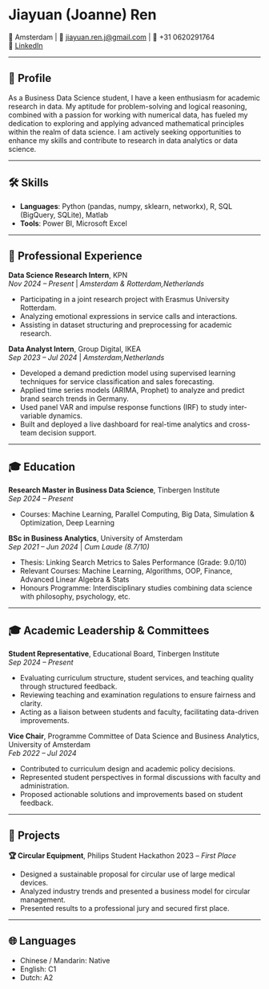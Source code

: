 # Jiayuan (Joanne) Ren

📍 Amsterdam | 📧 [jiayuan.ren.j@gmail.com](mailto:jiayuan.ren.j@gmail.com) | 📱 +31 0620291764  
🔗 [LinkedIn](https://www.linkedin.com/in/jiayuan-ren-1a7a88226/) 

---

## 👤 Profile

As a Business Data Science student, I have a keen enthusiasm for academic research in data. My aptitude for problem-solving and logical reasoning, combined with a passion for working with numerical data, has fueled my dedication to exploring and applying advanced mathematical principles within the realm of data science. I am actively seeking opportunities to enhance my skills and contribute to research in data analytics or data science.

---

## 🛠 Skills

- **Languages**: Python (pandas, numpy, sklearn, networkx), R, SQL (BigQuery, SQLite), Matlab  
- **Tools**: Power BI, Microsoft Excel  

---

## 💼 Professional Experience

**Data Science Research Intern**, KPN  
*Nov 2024 – Present* | *Amsterdam & Rotterdam,Netherlands*  
- Participating in a joint research project with Erasmus University Rotterdam.  
- Analyzing emotional expressions in service calls and interactions.  
- Assisting in dataset structuring and preprocessing for academic research.

**Data Analyst Intern**, Group Digital, IKEA  
*Sep 2023 – Jul 2024*  | *Amsterdam,Netherlands*  
- Developed a demand prediction model using supervised learning techniques for service classification and sales forecasting.  
- Applied time series models (ARIMA, Prophet) to analyze and predict brand search trends in Germany.  
- Used panel VAR and impulse response functions (IRF) to study inter-variable dynamics.  
- Built and deployed a live dashboard for real-time analytics and cross-team decision support.

---

## 🎓 Education

**Research Master in Business Data Science**, Tinbergen Institute  
*Sep 2024 – Present*  
- Courses: Machine Learning, Parallel Computing, Big Data, Simulation & Optimization, Deep Learning

**BSc in Business Analytics**, University of Amsterdam  
*Sep 2021 – Jun 2024* | *Cum Laude (8.7/10)*  
- Thesis: Linking Search Metrics to Sales Performance (Grade: 9.0/10)  
- Relevant Courses: Machine Learning, Algorithms, OOP, Finance, Advanced Linear Algebra & Stats  
- Honours Programme: Interdisciplinary studies combining data science with philosophy, psychology, etc.
  
---

## 🎓 Academic Leadership & Committees
**Student Representative**, Educational Board, Tinbergen Institute  
*Sep 2024 – Present*  
- Evaluating curriculum structure, student services, and teaching quality through structured feedback.  
- Reviewing teaching and examination regulations to ensure fairness and clarity.  
- Acting as a liaison between students and faculty, facilitating data-driven improvements.

**Vice Chair**, Programme Committee of Data Science and Business Analytics, University of Amsterdam  
*Feb 2022 – Jul 2024*  
- Contributed to curriculum design and academic policy decisions.  
- Represented student perspectives in formal discussions with faculty and administration.  
- Proposed actionable solutions and improvements based on student feedback.

---

## 🧠 Projects

**🏆 Circular Equipment**, Philips Student Hackathon 2023 – *First Place*  
- Designed a sustainable proposal for circular use of large medical devices.  
- Analyzed industry trends and presented a business model for circular management.  
- Presented results to a professional jury and secured first place.

---

## 🌐 Languages

- Chinese / Mandarin: Native  
- English: C1  
- Dutch: A2
